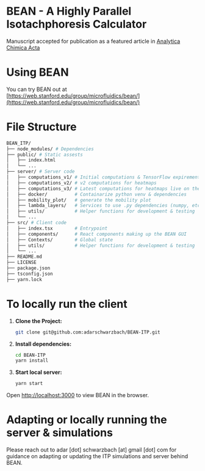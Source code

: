 # BEAN - A Highly Parallel Isotachphoresis Calculator

Manuscript accepted for publication as a featured article in [Analytica Chimica Acta](https://www.sciencedirect.com/journal/analytica-chimica-acta)


# Using BEAN
You can try BEAN out at [https://web.stanford.edu/group/microfluidics/bean/](https://web.stanford.edu/group/microfluidics/bean/)

# File Structure
```sh
BEAN_ITP/
├── node_modules/ # Dependencies
├── public/ # Static assests
│   ├── index.html
│   └── ...
├── server/ # Server code
│   ├── computations_v1/ # Initial computations & TensorFlow expirements
│   ├── computations_v2/ # v2 computations for heatmaps
│   ├── computations_v3/ # Latest computations for heatmaps live on the site
│   ├── docker/          # Containarize python venv & dependencies 
│   ├── mobility_plot/   # generate the mobility plot 
│   ├── lambda_layers/   # Services to use .py dependencies (numpy, etc) in AWS Lambda
│   ├── utils/           # Helper functions for development & testing
│   └── ...
├── src/ # Client code
│   ├── index.tsx        # Entrypoint 
│   ├── components/      # React components making up the BEAN GUI
│   ├── Contexts/        # Global state
│   ├── utils/           # Helper functions for development & testing
│   └── ...
├── README.md 
├── LICENSE
├── package.json
├── tsconfig.json
├── yarn.lock
```

# To locally run the client 

1. **Clone the Project:**

   ```sh
   git clone git@github.com:adarschwarzbach/BEAN-ITP.git

2. **Install dependencies:**
    ```sh
    cd BEAN-ITP
    yarn install

3. **Start local server:**
    ```sh
    yarn start

Open [http://localhost:3000](http://localhost:3000) to view BEAN in the browser.

# Adapting or locally running the server & simulations

Please reach out to adar [dot] schwarzbach [at] gmail [dot] com for guidance on adapting or updating the ITP simulations and server behind BEAN.